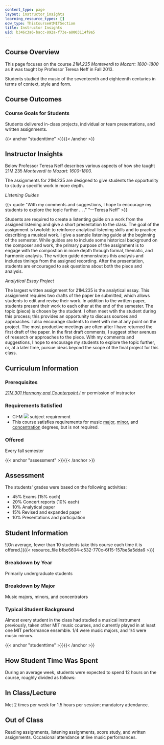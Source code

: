 ```yaml
---
content_type: page
layout: instructor_insights
learning_resource_types: []
ocw_type: ThisCourseAtMITSection
title: Instructor Insights
uid: b346c3a6-bacc-892a-f73e-a8003114f9a5
---
```


Course Overview
---------------

This page focuses on the course _21M.235 Monteverdi to Mozart: 1600-1800_ as it was taught by Professor Teresa Neff in Fall 2013.

Students studied the music of the seventeenth and eighteenth centuries in terms of context, style and form.

Course Outcomes
---------------

### Course Goals for Students

Students delivered in-class projects, individual or team presentations, and written assignments.

{{< anchor "studenttime" >}}{{< /anchor >}}

Instructor Insights
-------------------

Below Professor Teresa Neff describes various aspects of how she taught 21M.235 _Monteverdi to Mozart: 1600-1800_.

The assignments for 21M.235 are designed to give students the opportunity to study a specific work in more depth.

_Listening Guides_

{{< quote "With my comments and suggestions, I hope to encourage my students to explore the topic further . . ." "—Teresa Neff" >}}

Students are required to create a listenting guide on a work from the assigned listening and give a short presentation to the class. The goal of the assignment is twofold: to reinforce analytical listening skills and to practice describing a musical work. I give a sample listening guide at the beginning of the semester. While guides are to include some historical background on the composer and work, the primary purpose of the assignment is to engage with the compostion in more depth through formal, thematic, and harmonic analysis. The written guide demonstrates this analysis and includes timings from the assigned recording. After the presentation, students are encouraged to ask questions about both the piece and analysis. 

_Analytical Essay Project_

The largest written assignment for 21M.235 is the analytical essay. This assignment requires two drafts of the paper be submitted, which allows students to edit and revise their work. In addition to the written paper, students present their work to each other at the end of the semester. The topic (piece) is chosen by the student. I often meet wtih the student during this process; this provides an opportunity to discuss sources and approaches. I also encourage students to meet with me at any point on the project. The most productive meetings are often after I have returned the first draft of the paper. In the first draft comments, I suggest other avenues of research or approaches to the piece. With my comments and suggestions, I hope to encourage my students to explore the topic further, or, at a later time, pursue ideas beyond the scope of the final project for this class.

Curriculum Information
----------------------

### Prerequisites

[_21M.301 Harmony and Counterpoint I_](/courses/21m-301-harmony-and-counterpoint-i-spring-2005/) or permission of instructor

### Requirements Satisfied

*   CI-M ![](/images/educator/icon-question-cim.png) subject requirement
*   This course satisfies requirements for music [major](http://catalog.mit.edu/degree-charts/music-course-21m/), [minor](http://catalog.mit.edu/schools/humanities-arts-social-sciences/music-theater-arts/#music-minor), and [concentration](http://mta.mit.edu/music/degree-requirements/music-concentration) degrees, but is not required.

### Offered

Every fall semester

{{< anchor "assessment" >}}{{< /anchor >}}

Assessment
----------

The students' grades were based on the following activities:

- 45% Exams (15% each)
- 20% Concert reports (10% each)
- 10% Analytical paper
- 15% Revised and expanded paper
- 10% Presentations and participation

Student Information
-------------------

![On average, fewer than 10 students take this course each time it is offered.]({{< resource_file bfbc6604-c532-770c-6f15-157be5a5dda6 >}})

### Breakdown by Year

Primarily undergraduate students

### Breakdown by Major

Music majors, minors, and concentrators

### Typical Student Background

Almost every student in the class had studied a musical instrument previously, taken other MIT music courses, and currently played in at least one MIT performance ensemble. 1/4 were music majors, and 1/4 were music minors.

{{< anchor "studenttime" >}}{{< /anchor >}}

How Student Time Was Spent
--------------------------

During an average week, students were expected to spend 12 hours on the course, roughly divided as follows:

In Class/Lecture
----------------

Met 2 times per week for 1.5 hours per session; mandatory attendance.

Out of Class
------------

Reading assignments, listening assignments, score study, and written assignments. Occasional attendance at live music performances.